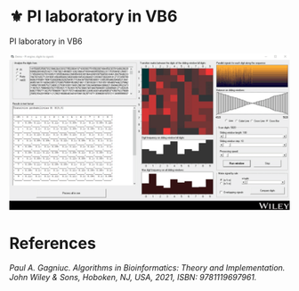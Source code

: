 # :fleur_de_lis: PI laboratory in VB6
PI laboratory in VB6

<kbd><img src="https://github.com/Gagniuc/PI-laboratory-in-VB6/blob/main/screenshot/PI%20engine%20(3).gif" /></kbd>

# References

<i>Paul A. Gagniuc. Algorithms in Bioinformatics: Theory and Implementation. John Wiley & Sons, Hoboken, NJ, USA, 2021, ISBN: 9781119697961.</i>
